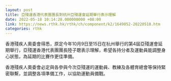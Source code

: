 ```yaml
---
layout: post
title: 亞殘運香港代表團團長對杭州亞殘運會延期舉行表示理解
date: 2022-05-18 10:14:28.000000000 +08:00
link: https://news.rthk.hk/rthk/ch/component/k2/1649052-20220518.htm
categories: rthk
---
```


香港殘疾人奧委會得悉，原定今年10月9日至15日在杭州舉行的第4屆亞殘運會延期舉行，亞殘運香港代表團團長陸子聰表示理解，希望各持分者及運動員能調整身心狀態，為延期的比賽作更佳準備。

香港殘疾人奧委會必定與各參與今次亞殘運的運動員、教練及各體育總會等保持緊密聯繫，並調整各項準備工作，以協助運動員備戰。
